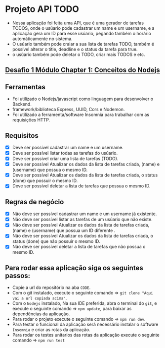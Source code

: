# Projeto API TODO 

- Nessa aplicação foi feita uma API, que é uma gerador de tarefas TODOS, onde o usúario pode cadastrar um name e um username, e a aplicação gera um ID para esse usúario, pegando também o horário automáticamente no sistema.
- O usúario também pode craiar a sua lista de tarefas TODO, também é possível alterar o title, deadline e o status da tarefa para true.
- o usúario também pode deletar o TODO, criar mais TODOS e etc.

## [Desafio 1 Módulo Chapter 1: Conceitos do Nodejs](https://www.notion.so/Desafio-01-Conceitos-do-Node-js-59ccb235aecd43a6a06bf09a24e7ede8)
## Ferramentas 

- Foi utilizado o Nodejs/javascript como linguagem para desenvolver o Backend.
- framework/biblioteca Express, UUID, Cors e Nodemon.
- Foi utilizado a ferramenta/software Insomnia para trabalhar com as requisições HTTP.

## Requisitos

- [x] Deve ser possível cadastrar um name e um username.
- [x] Deve ser possível listar todas as tarefas do usúario.
- [x] Deve ser possível criar uma lista de tarefas (TODO).
- [x] Deve ser possível Atualizar os dados da lista de tarefas criada, (name) e (username) que possua o mesmo ID. 
- [x] Deve ser possível Atualizar os dados da lista de tarefas criada, o status (done) que possuir o mesmo ID. 
- [x] Deve ser possível deletar a lista de tarefas que possua o mesmo ID.
## Regras de negócio

- [x] Não deve ser possível cadastrar um name e um username já existente.
- [x] Não deve ser possível listar as tarefas de um usúario que não existe.
- [x] Não deve ser possível Atualizar os dados da lista de tarefas criada, (name) e (username) que possua um ID diferente . 
- [x] Não deve ser possível Atualizar os dados da lista de tarefas criada, o status (done) que não possuir o mesmo ID.
- [x] Não deve ser possível deletar a lista de tarefas que não possua o mesmo ID.
## Para rodar essa aplicação siga os seguintes passos:

- Copie a url do repositório na aba `CODE`.
- Com o git instalado, execute o seguinte comando => `git clone "Aqui vai a url copiada acima"`.
- Com o `Nodejs` instalado, Na sua IDE preferida, abra o terminal do `git`, e execute o seguinte comando => `npm update`, para baixar as dependências da aplicação.
- Para rodar o projeto execute o seguinte comando => `npm run dev`.
- Para testar o funcional da aplicação será necessário instalar o software `Insomnia` e criar as rotas da aplicação.
- Para rodar os testes unitarios das rotas da aplicação execute o seguinte comando => `npm run test`

